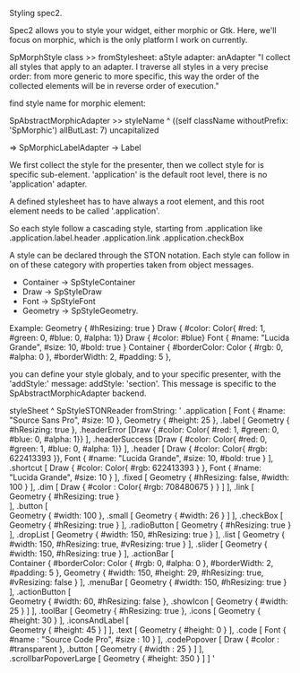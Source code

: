 Styling spec2.

Spec2 allows you to style your widget, either morphic or Gtk.
Here, we'll focus on morphic, which is the only platform  I work on currently.

SpMorphStyle class >> fromStylesheet: aStyle adapter: anAdapter
	"I collect all styles that apply to an adapter.
	 I traverse all styles in a very precise order: from more generic to more specific, this way 
	 the order of the collected elements will be in reverse order of execution."


find style name for morphic element:

SpAbstractMorphicAdapter >> styleName
^ ((self className withoutPrefix: 'SpMorphic') allButLast: 7) uncapitalized

=> SpMorphicLabelAdapter -> Label


We first collect the style for the presenter, then we collect style for is 
specific sub-element. 'application' is the default root level, there is no 
'application' adapter.

A defined stylesheet has to have always a root element, and this root element 
needs to be called '.application'. 

So each style follow a cascading style, starting from .application
like
.application.label.header
.application.link
.application.checkBox


A style can be declared through the STON notation.
Each style can follow in on of these category with properties taken from
object messages. 
 - Container -> SpStyleContainer
 - Draw -> SpStyleDraw
 - Font -> SpStyleFont
 - Geometry -> SpStyleGeometry.
 

Example:
    Geometry { #hResizing: true }
    Draw { #color:  Color{ #red: 1, #green: 0, #blue: 0, #alpha: 1}}
    Draw { #color: #blue}
    Font { #name: "Lucida Grande", #size: 10, #bold: true }
    Container { #borderColor: Color { #rgb: 0, #alpha: 0 }, #borderWidth: 2, #padding: 5 },
    
you can define your style globaly, and to your specific presenter, with the 'addStyle:'
message: addStyle: 'section'. This message is specific to the SpAbstractMorphicAdapter backend.

styleSheet
	^ SpStyleSTONReader fromString: '
.application [
	Font { #name: "Source Sans Pro", #size: 10 },
	Geometry { #height: 25 },
	.label [
		Geometry { #hResizing: true },
		.headerError [Draw { #color:  Color{ #red: 1, #green: 0, #blue: 0, #alpha: 1}}  ],
		.headerSuccess [Draw { #color: Color{ #red: 0, #green: 1, #blue: 0, #alpha: 1}}  ],
		.header [ 
			Draw { #color: Color{ #rgb: 622413393 }},
			Font { #name: "Lucida Grande", #size: 10, #bold: true } ],
		.shortcut [ 
			Draw { #color: Color{ #rgb: 622413393 } },
			Font { #name: "Lucida Grande", #size: 10 }
		],
		.fixed [ 
			Geometry { #hResizing: false, #width: 100 }
		],
		.dim [
			Draw { #color : Color{ #rgb: 708480675 } }
		]
	],
	.link [  
		Geometry { #hResizing: true }		
	],
	.button [  
		Geometry { #width: 100 },
		.small [
		   Geometry { #width: 26 }
		]
	],
	.checkBox [  
		Geometry { #hResizing: true }
	],
	.radioButton [ 
		Geometry { #hResizing: true }
	],
	.dropList [ 
		Geometry { #width: 150, #hResizing: true }
	],
	.list [ 
		Geometry { #width: 150, #hResizing: true, #vResizing: true }
	],
	.slider [
		Geometry { #width: 150, #hResizing: true }
	],
	.actionBar [  
		Container { 
			#borderColor: Color { #rgb: 0, #alpha: 0 }, 
			#borderWidth: 2, 
			#padding: 5 },
		Geometry { #width: 150, #height: 29, #hResizing: true, #vResizing: false }
	],
	.menuBar [
		Geometry { #width: 150, #hResizing: true }
	],
	.actionButton [  
		Geometry { #width: 60, #hResizing: false },
		.showIcon [ Geometry { #width: 25 } ]
	],
	.toolBar [ 
		Geometry { #hResizing: true },
		.icons [ 
			Geometry { #height: 30 }
		],
		.iconsAndLabel [  
			Geometry { #height: 45 }
		]
	],
	.text [ 
		Geometry { #height: 0 }
	],
	.code [
		Font { #name : "Source Code Pro", #size : 10 }
	],
	.codePopover [ 
		Draw { #color : #transparent },
		.button [
			Geometry { #width : 25 }
		]
	],
	.scrollbarPopoverLarge [ 
		Geometry { #height: 350 } 
	]
]
'
		